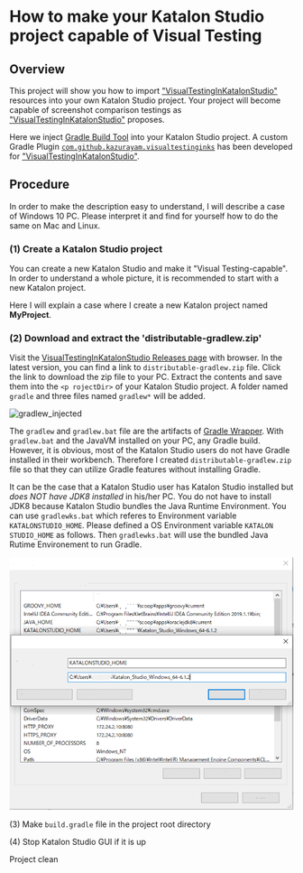 How to make your Katalon Studio project capable of Visual Testing
============

## Overview

This project will show you how to import ["VisualTestingInKatalonStudio"](https://github.com/kazurayam/VisualTestingInKatalonStudio) resources into your own Katalon Studio project. Your project will become capable of screenshot comparison testings as ["VisualTestingInKatalonStudio"](https://github.com/kazurayam/VisualTestingInKatalonStudio) proposes.

Here we inject [Gradle Build Tool](https://gradle.org/) into your Katalon Studio project. A custom Gradle Plugin [`com.github.kazurayam.visualtestinginks`](https://plugins.gradle.org/plugin/com.github.kazurayam.visualtestinginks) has been developed for ["VisualTestingInKatalonStudio"](https://github.com/kazurayam/VisualTestingInKatalonStudio).


## Procedure

In order to make the description easy to understand, I will describe a case of Windows 10 PC. Please interpret it and find for yourself how to do the same on Mac and Linux.

### (1) Create a Katalon Studio project

You can create a new Katalon Studio and make it "Visual Testing-capable". In order to understand a whole picture, it is recommended to start with a new Katalon project.

Here I will explain a case where I create a new Katalon project named **MyProject**.


### (2) Download and extract the 'distributable-gradlew.zip'

Visit the [VisualTestingInKatalonStudio Releases page](https://github.com/kazurayam/VisualTestingInKatalonStudio/releases) with browser. In the latest version, you can find a link to `distributable-gradlew.zip` file. Click the link to download the zip file to your PC. Extract the contents and save them into the `<p rojectDir>` of your Katalon Studio project. A folder named `gradle` and three files named `gradlew*` will be added.

![gradlew_injected](docs/images/readme/gradlew_injected.png)

The `gradlew` and `gradlew.bat` file are the artifacts of [Gradle Wrapper](https://docs.gradle.org/current/userguide/gradle_wrapper.html). With `gradlew.bat` and the JavaVM installed on your PC, any Gradle build. However, it is obvious, most of the Katalon Studio users do not have Gradle installed in their workbench. Therefore I created `distributable-gradlew.zip` file so that they can utilize Gradle features without installing Gradle.

It can be the case that a Katalon Studio user has Katalon Studio installed but *does NOT have JDK8 installed* in his/her PC. You do not have to install JDK8 because Katalon Studio bundles the Java Runtime Environment. You can use `gradlewks.bat` which referes to Environment variable `KATALONSTUDIO_HOME`. Please defined a OS Environment variable `KATALON STUDIO_HOME` as follows. Then `gradlewks.bat` will use the bundled Java Rutime Environement to run Gradle.

![KATALONSTUDIO_HOME](docs/images/readme/ENVVAR_KATALONSTUDIO_HOME.png)




(3) Make `build.gradle` file in the project root directory

(4) Stop Katalon Studio GUI if it is up

Project clean
